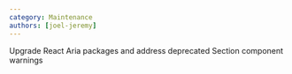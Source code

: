 ```yaml
---
category: Maintenance
authors: [joel-jeremy]
---
```


Upgrade React Aria packages and address deprecated Section component warnings
